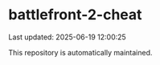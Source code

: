 # battlefront-2-cheat

Last updated: 2025-06-19 12:00:25

This repository is automatically maintained.
